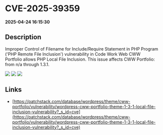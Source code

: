 # CVE-2025-39359

**2025-04-24 16:15:30**

## Description
Improper Control of Filename for Include/Require Statement in PHP Program ('PHP Remote File Inclusion') vulnerability in Code Work Web CWW Portfolio allows PHP Local File Inclusion. This issue affects CWW Portfolio: from n/a through 1.3.1.

![](https://img.shields.io/static/v1?label=Score&message=7.5&color=red)
![](https://img.shields.io/static/v1?label=Severity&message=HIGH&color=red)
![](https://img.shields.io/static/v1?label=CWE&message=RFI&color=green)

## Links
- [https://patchstack.com/database/wordpress/theme/cww-portfolio/vulnerability/wordpress-cww-portfolio-theme-1-3-1-local-file-inclusion-vulnerability?_s_id=cve](https://patchstack.com/database/wordpress/theme/cww-portfolio/vulnerability/wordpress-cww-portfolio-theme-1-3-1-local-file-inclusion-vulnerability?_s_id=cve)
